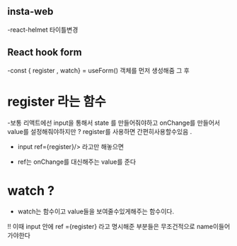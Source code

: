 ## insta-web

-react-helmet 타이틀변경

## React hook form

-const { register , watch} = useForm() 객체를 먼저 생성해줌 그 후

# register 라는 함수

-보통 리액트에선 input을 통해서 state 를 만들어줘야하고
onChange를 만들어서 value를 설정해줘야하지만 ?
register를 사용하면 간편히사용할수있음 .

- input ref={register}/> 라고만 해놓으면

- ref는 onChange를 대신해주는 value를 준다
# watch  ? 
- watch는 함수이고 value들을 보여줄수있게해주는 함수이다.

!! 이때  input 안에 ref ={register}  라고 명시해준 부분들은 무조건적으로 name이들어가야한다 